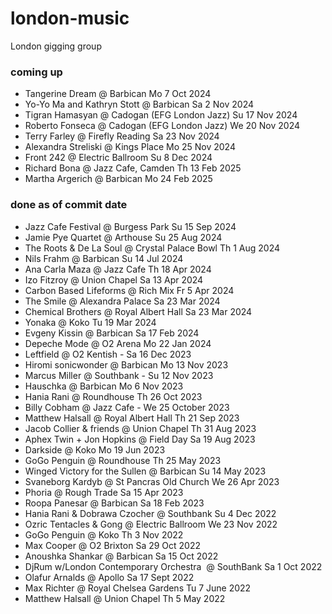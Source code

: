 # london-music
London gigging group

### coming up
 - Tangerine Dream @ Barbican Mo 7 Oct 2024
 - Yo-Yo Ma and Kathryn Stott @ Barbican Sa 2 Nov 2024
 - Tigran Hamasyan @ Cadogan (EFG London Jazz) Su 17 Nov 2024
 - Roberto Fonseca @ Cadogan (EFG London Jazz) We 20 Nov 2024
 - Terry Farley @ Firefly Reading Sa 23 Nov 2024
 - Alexandra Streliski @ Kings Place Mo 25 Nov 2024 
 - Front 242 @ Electric Ballroom Su 8 Dec 2024
 - Richard Bona @ Jazz Cafe, Camden Th 13 Feb 2025
 - Martha Argerich @ Barbican Mo 24 Feb 2025

### done as of commit date
 - Jazz Cafe Festival @ Burgess Park Su 15 Sep 2024
 - Jamie Pye Quartet @ Arthouse Su 25 Aug 2024
 - The Roots & De La Soul @ Crystal Palace Bowl Th 1 Aug 2024
 - Nils Frahm @ Barbican Su 14 Jul 2024
 - Ana Carla Maza @ Jazz Cafe Th 18 Apr 2024
 - Izo Fitzroy @ Union Chapel Sa 13 Apr 2024
 - Carbon Based Lifeforms @ Rich Mix Fr 5 Apr 2024
 - The Smile @ Alexandra Palace Sa 23 Mar 2024
 - Chemical Brothers @ Royal Albert Hall Sa 23 Mar 2024
 - Yonaka @ Koko Tu 19 Mar 2024
 - Evgeny Kissin @ Barbican Sa 17 Feb 2024
 - Depeche Mode @ O2 Arena Mo 22 Jan 2024
 - Leftfield @ O2 Kentish - Sa 16 Dec 2023
 - Hiromi sonicwonder @ Barbican Mo 13 Nov 2023
 - Marcus Miller @ Southbank - Su 12 Nov 2023
 - Hauschka @ Barbican Mo 6 Nov 2023
 - Hania Rani @ Roundhouse Th 26 Oct 2023
 - Billy Cobham @ Jazz Cafe - We 25 October 2023
 - Matthew Halsall @ Royal Albert Hall Th 21 Sep 2023
 - Jacob Collier & friends @ Union Chapel Th 31 Aug 2023
 - Aphex Twin + Jon Hopkins @ Field Day Sa 19 Aug 2023
 - Darkside @ Koko Mo 19 Jun 2023
 - GoGo Penguin @ Roundhouse Th 25 May 2023
 - Winged Victory for the Sullen @ Barbican Su 14 May 2023
 - Svaneborg Kardyb @ St Pancras Old Church We 26 Apr 2023
 - Phoria @ Rough Trade Sa 15 Apr 2023
 - Roopa Panesar @ Barbican Sa 18 Feb 2023
 - Hania Rani & Dobrawa Czocher @ Southbank Su 4 Dec 2022
 - Ozric Tentacles & Gong @ Electric Ballroom We 23 Nov 2022
 - GoGo Penguin @ Koko Th 3 Nov 2022
 - Max Cooper @ O2 Brixton Sa 29 Oct 2022
 - Anoushka Shankar @ Barbican Sa 15 Oct 2022
 - DjRum w/London Contemporary Orchestra  @ SouthBank Sa 1 Oct 2022
 - Olafur Arnalds @ Apollo Sa 17 Sept 2022
 - Max Richter @ Royal Chelsea Gardens Tu 7 June 2022
 - Matthew Halsall @ Union Chapel Th 5 May 2022
